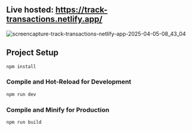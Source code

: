 ## Live hosted: https://track-transactions.netlify.app/

![screencapture-track-transactions-netlify-app-2025-04-05-08_43_04](https://github.com/user-attachments/assets/67f11c0a-66d3-44b1-8fb1-ef6e8cfbfa9e)

## Project Setup

```sh
npm install
```

### Compile and Hot-Reload for Development

```sh
npm run dev
```

### Compile and Minify for Production

```sh
npm run build
```

